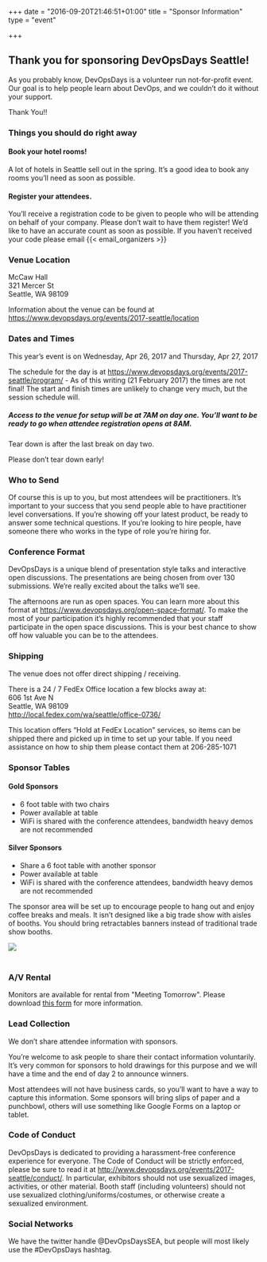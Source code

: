 +++
date = "2016-09-20T21:46:51+01:00"
title = "Sponsor Information"
type = "event"

+++

## Thank you for sponsoring DevOpsDays Seattle!

As you probably know, DevOpsDays is a volunteer run not-for-profit event. Our goal is to help people learn about DevOps, and we couldn’t do it without your support.

Thank You!!

### Things you should do right away
#### Book your hotel rooms!
A lot of hotels in Seattle sell out in the spring. It’s a good idea to book any rooms you’ll need as soon as possible.

#### Register your attendees.
You’ll receive a registration code to be given to people who will be attending on behalf of your company. Please don’t wait to have them register! We’d like to have an accurate count as soon as possible. If you haven’t received your code please email {{< email_organizers >}}

### Venue Location
McCaw Hall<br>
321 Mercer St<br>
Seattle, WA 98109

Information about the venue can be found at https://www.devopsdays.org/events/2017-seattle/location

### Dates and Times
This year’s event is on Wednesday, Apr 26, 2017 and Thursday, Apr 27, 2017

The schedule for the day is at https://www.devopsdays.org/events/2017-seattle/program/ - As of this writing (21 February 2017) the times are not final! The start and finish times are unlikely to change very much, but the session schedule will.

##### Access to the venue for setup will be at 7AM on day one. You’ll want to be ready to go when attendee registration opens at 8AM.

Tear down is after the last break on day two.

Please don’t tear down early!

### Who to Send
Of course this is up to you, but most attendees will be practitioners. It’s important to your success that you send people able to have practitioner level conversations. If you’re showing off your latest product, be ready to answer some technical questions. If you’re looking to hire people, have someone there who works in the type of role you’re hiring for.

### Conference Format

DevOpsDays is a unique blend of presentation style talks and interactive open discussions. The presentations are being chosen from over 130 submissions. We’re really excited about the talks we’ll see.

The afternoons are run as open spaces. You can learn more about this format at https://www.devopsdays.org/open-space-format/. To make the most of your participation it’s highly recommended that your staff participate in the open space discussions. This is your best chance to show off how valuable you can be to the attendees.

### Shipping
The venue does not offer direct shipping / receiving.

There is a 24 / 7 FedEx Office location a few blocks away at:<br>
606 1st Ave N<br>
Seattle, WA 98109<br>
http://local.fedex.com/wa/seattle/office-0736/

This location offers “Hold at FedEx Location” services, so items can be shipped there and picked up in time to set up your table. If you need assistance on how to ship them please contact them at 206-285-1071

### Sponsor Tables

#### Gold Sponsors
* 6 foot table with two chairs
* Power available at table
* WiFi is shared with the conference attendees, bandwidth heavy demos are not recommended

#### Silver Sponsors
* Share a 6 foot table with another sponsor
* Power available at table
* WiFi is shared with the conference attendees, bandwidth heavy demos are not recommended

The sponsor area will be set up to encourage people to hang out and enjoy coffee breaks and meals. It isn’t designed like a big trade show with aisles of booths. You should bring retractables banners instead of traditional trade show booths.


<img style="max-width: 500px; padding: 0px 20px 20px 0px" src="/events/2017-seattle/banner_styles.png">

### A/V Rental<a id="av_rental"></a>

Monitors are available for rental from "Meeting Tomorrow". Please download <a href="https://github.com/devopsdays/devopsdays-assets/blob/master/events/2017/seattle/DevOpsDays_Seattle_Monitor_Order_Information.pdf">this form</a> for more information.

### Lead Collection
We don’t share attendee information with sponsors.

You’re welcome to ask people to share their contact information voluntarily. It’s very common for sponsors to hold drawings for this purpose and we will have a time and the end of day 2 to announce winners.

Most attendees will not have business cards, so you’ll want to have a way to capture this information. Some sponsors will bring slips of paper and a punchbowl, others will use something like Google Forms on a laptop or tablet.

### Code of Conduct

DevOpsDays is dedicated to providing a harassment-free conference experience for everyone. The Code of Conduct will be strictly enforced, please be sure to read it at http://www.devopsdays.org/events/2017-seattle/conduct/. In particular, exhibitors should not use sexualized images, activities, or other material. Booth staff (including volunteers) should not use sexualized clothing/uniforms/costumes, or otherwise create a sexualized environment.

### Social Networks
We have the twitter handle @DevOpsDaysSEA, but people will most likely use the #DevOpsDays hashtag.
